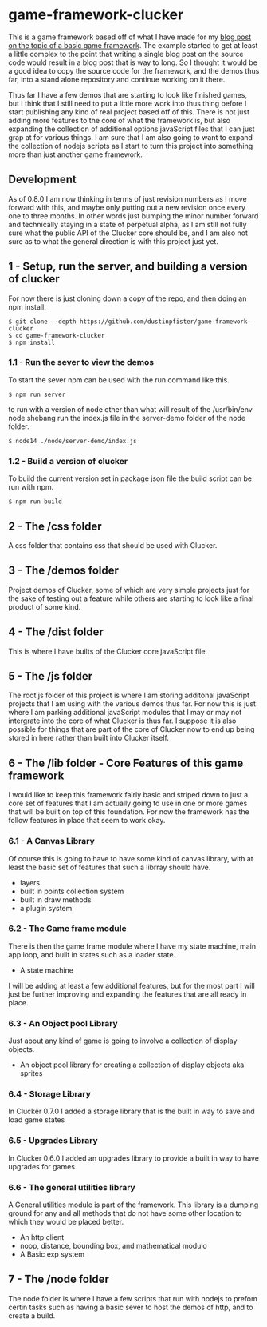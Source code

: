 # game-framework-clucker

This is a game framework based off of what I have made for my [blog post on the topic of a basic game framework](https://dustinpfister.github.io/2021/09/03/js-javascript-example-game-framework/). The example started to get at least a little complex to the point that writing a single blog post on the source code would result in a blog post that is way to long. So I thought it would be a good idea to copy the source code for the framework, and the demos thus far, into a stand alone repository and continue working on it there.

Thus far I have a few demos that are starting to look like finished games, but I think that I still need to put a little more work into thus thing before I start publishing any kind of real project based off of this. There is not just adding more features to the core of what the framework is, but also expanding the collection of additional options javaScript files that I can just grap at for various things. I am sure that I am also going to want to expand the collection of nodejs scripts as I start to turn this project into something more than just another game framework.

## Development

As of 0.8.0 I am now thinking in terms of just revision numbers as I move forward with this, and maybe only putting out a new revision once every one to three months. In other words just bumping the minor number forward and technically staying in a state of perpetual alpha, as I am still not fully sure what the public API of the Clucker core should be, and I am also not sure as to what the general direction is with this project just yet.

## 1 - Setup, run the server, and building a version of clucker

For now there is just cloning down a copy of the repo, and then doing an npm install.

```
$ git clone --depth https://github.com/dustinpfister/game-framework-clucker
$ cd game-framework-clucker
$ npm install
```

### 1.1 - Run the sever to view the demos

To start the sever npm can be used with the run command like this.

```
$ npm run server
```

to run with a version of node other than what will result of the /usr/bin/env node shebang run the index.js file in the server-demo folder of the node folder.

```
$ node14 ./node/server-demo/index.js
```

### 1.2 - Build a version of clucker

To build the current version set in package json file the build script can be run with npm.

```
$ npm run build
```

## 2 - The /css folder

A css folder that contains css that should be used with Clucker.

## 3 - The /demos folder

Project demos of Clucker, some of which are very simple projects just for the sake of testing out a feature while others are starting to look like a final product of some kind.

## 4 - The /dist folder

This is where I have builts of the Clucker core javaScript file.

## 5 - The /js folder

The root js folder of this project is where I am storing additonal javaScript projects that I am using with the various demos thus far. For now this is just where I am parking additional javaScript modules that I may or may not intergrate into the core of what Clucker is thus far. I suppose it is also possible for things that are part of the core of Clucker now to end up being stored in here rather than built into Clucker itself.


## 6 - The /lib folder - Core Features of this game framework

I would like to keep this framework fairly basic and striped down to just a core set of features that I am actually going to use in one or more games that will be built on top of this foundation. For now the framework has the follow features in place that seem to work okay.

### 6.1 - A Canvas Library

Of course this is going to have to have some kind of canvas library, with at least the basic set of features that such a librray should have.

* layers
* built in points collection system
* built in draw methods
* a plugin system

### 6.2 - The Game frame module

There is then the game frame module where I have my state machine, main app loop, and built in states such as a loader state.

* A state machine


I will be adding at least a few additional features, but for the most part I will just be further improving and expanding the features that are all ready in place.

### 6.3 - An Object pool Library

Just about any kind of game is going to involve a collection of display objects.

* An object pool library for creating a collection of display objects aka sprites

### 6.4 - Storage Library

In Clucker 0.7.0 I added a storage library that is the built in way to save and load game states

### 6.5 - Upgrades Library

In Clucker 0.6.0 I added an upgrades library to provide a built in way to have upgrades for games

### 6.6 - The general utilities library

A General utilities module is part of the framework. This library is a dumping ground for any and all methods that do not have some other location to which they would be placed better.

* An http client
* noop, distance, bounding box, and mathematical modulo
* A Basic exp system

## 7 - The /node folder

The node folder is where I have a few scripts that run with nodejs to prefom certin tasks such as having a basic sever to host the demos of http, and to create a build.



